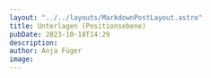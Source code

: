 ```yaml
---
layout: "../../layouts/MarkdownPostLayout.astro"
title: Unterlagen (Positionsebene)
pubDate: 2023-10-18T14:29
description: 
author: Anja Füger
image: 
---
```


